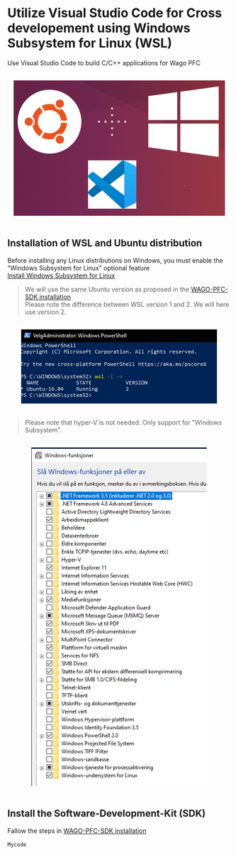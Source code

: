 # Utilize Visual Studio Code for Cross developement using Windows Subsystem for Linux (WSL)
Use Visual Studio Code to build C/C++ applications for Wago PFC

<div align="center">
   <br>
  <img src="https://github.com/Wago-Norge/UtilizeVSCodeWagoSDK/blob/master/img/VSCodeWSL.PNG"><br><br>
</div>



## Installation of WSL and Ubuntu distribution
Before installing any Linux distributions on Windows, you must enable the "Windows Subsystem for Linux" optional feature <br/>
[Install Windows Subsystem for Linux](https://docs.microsoft.com/en-us/windows/wsl/install-win10)

> We will use the same Ubuntu version as proposed in the [WAGO-PFC-SDK installation](https://github.com/WAGO/pfc-firmware-sdk) <br/>
> Please note the difference between WSL version 1 and 2. We will here use version 2.

<div align="center">
   <br>
  <img src="img\Powershell_wsl2.png"><br><br>
</div>

> Please note that hyper-V is not needed. Only support for "Windows Subsystem".

<div align="center">
   <br>
  <img src="img\WindowsFeaturesOnOff.png"><br><br>
</div>


## Install the Software-Development-Kit (SDK) 
Fallow the steps in [WAGO-PFC-SDK installation](https://github.com/WAGO/pfc-firmware-sdk) <br/> 


```
Mycode
```


















